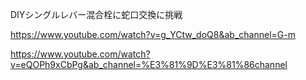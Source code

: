 DIYシングルレバー混合栓に蛇口交換に挑戦

https://www.youtube.com/watch?v=g_YCtw_doQ8&ab_channel=G-m


https://www.youtube.com/watch?v=eQOPh9xCbPg&ab_channel=%E3%81%9D%E3%81%86channel
